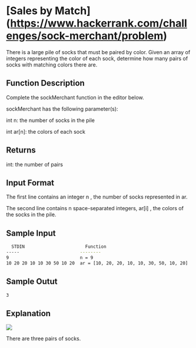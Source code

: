 # [Sales by Match] (https://www.hackerrank.com/challenges/sock-merchant/problem) 

There is a large pile of socks that must be paired by color. Given an array of integers representing the color of each sock, determine how many pairs of socks with matching colors there are.

## Function Description

Complete the sockMerchant function in the editor below.

sockMerchant has the following parameter(s):

int n: the number of socks in the pile

int ar[n]: the colors of each sock

## Returns

int: the number of pairs

## Input Format

The first line contains an integer n , the number of socks represented in ar.

The second line contains n  space-separated integers, ar[i] , the colors of the socks in the pile.


## Sample Input

```bash
  STDIN                       Function
-----                       --------
9                           n = 9
10 20 20 10 10 30 50 10 20  ar = [10, 20, 20, 10, 10, 30, 50, 10, 20]
```


## Sample Outut

```bash
3
```

## Explanation

![](https://s3.amazonaws.com/hr-challenge-images/25168/1474122392-c7b9097430-sock.png)

There are three pairs of socks.
